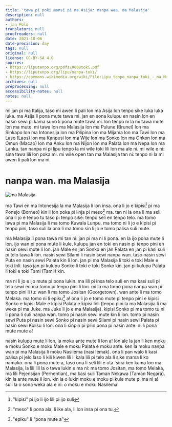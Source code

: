 ```yaml
---
title: 'tawa pi poki monsi pi ma Asija: nanpa wan. ma Malasija'
description: null
authors:
- jan Polo
translators: null
proofreaders: null
date: 2021-10-06
date-precision: day
tags: null
original: null
license: CC-BY-SA 4.0
sources:
- https://liputenpo.org/pdfs/0008toki.pdf
- https://liputenpo.org/lipu/nanpa-toki/
- https://commons.wikimedia.org/wiki/File:Lipu_tenpo_nanpa_toki_-_ma_Malasija.png
archives: null
preprocessing: null
accessibility-notes: null
notes: null
---
```


mi jan pi ma Italija, taso mi awen li pali lon ma Asija lon tenpo sike luka luka luka. ma Asija li pona mute tawa mi. jan en sona kulupu en nasin lon en nasin sewi pi kama suno li pona mute tawa mi. lon tenpo ni la mi tawa mute lon ma mute. mi tawa lon ma Malasija lon ma Pulune (Brunei) lon ma Sinkapo lon ma Intonesija lon ma Pilipina lon ma Mijama lon ma Tawi lon ma Laso (Laos) lon ma Kanpusi lon ma Wije lon ma Sonko lon ma Onkon lon ma Omun (Macao) lon ma Anku lon ma Nijon lon ma Palata lon ma Nepa lon ma Lanka. tan nanpa ni pi lipu tenpo la mi wile toki lili lon ma ale ni. mi wile e ni: sina tawa lili lon poka mi. mi wile open tan ma Malasija tan ni: tenpo ni la mi awen li pali lon ma ni.

# nanpa wan. ma Malasija

![ma Malasija](https://upload.wikimedia.org/wikipedia/commons/a/a6/Lipu_tenpo_nanpa_toki_-_ma_Malasija.png)

ma Tawi en ma Intonesija la ma Malasija li lon insa. ona li jo e kipisi[^1] pi ma Ponejo (Borneo) kin li lon poka pi linja pi meso[^2] ma. tan ni la ona li ma seli. ona li jo e tenpo tu taso pi tenpo sike: tenpo seli en tenpo telo. ma tomo lawa pi ma Malasija li ma tomo Kuwala Lunpu. ma tomo ni li jo e kipisi pi tenpo pini, taso suli la ona li ma tomo sin li jo e tomo palisa suli mute.

ma Malasija li pona tawa mi tan ni: jan pi ma ni li pona. en la ijo pona mute li lon. ijo wan pi pona mute li kule. kulupu jan en toki en nasin pi tenpo pini en nasin sewi mute li lon. jan Male en jan Sonko en jan Palata en jan pi kasi suli pi telo tawa li lon. nasin sewi Silami li nasin sewi nanpa wan. taso nasin sewi Puta en nasin sewi Palata kin li lon. jan pi ma Malasija li toki e toki Male e toki Inli. taso jan pi kulupu Sonko li toki e toki Sonko kin. jan pi kulupu Palata li toki e toki Tami (Tamil) kin.

ma ni li jo e ijo mute pi pona lukin. ma lili pi insa telo suli en ma kasi suli pi telo sewi en ma tomo pi tenpo pini li lon. mi la ma tomo pona nanpa wan pi tenpo pini li tu: wan li ma tomo Jositan (Georgetown). wan ante li ma tomo Melaka. ma tomo ni li epiku[^3] a! ona li jo e tomo mute pi tenpo pini e kipisi Sonko e kipisi Male e kipisi Palata e kipisi Inli (tenpo pini la ma Malasijia li ma weka pi ma Juke. ma Juke li jo e ma Malasija). kipisi Sonko pi ma tomo tu ni li pona li suli nanpa wan. tomo pi nasin sewi mute kin li lon. tomo pi nasin sewi Puta pi nasin sewi Sonko pi nasin sewi Silami pi nasin sewi Palata pi nasin sewi Kolisu li lon. ona li sinpin pi pilin pona pi nasin ante. ni li pona mute mute a!

[^1]: "kipisi" pi ijo li ijo lili pi ijo suli

[^2]: "meso" li pona ala, li ike ala, li lon insa pi ona tu.

nasin kulupu mute li lon, la moku ante mute li lon a! lon ale la jan li ken moku e moku Sonko e moku Male e moku Palata e moku ante. ken la moku nanpa wan pi ma Malasija li moku Nasilema (nasi lemak). ona li pan walo li kasi palisa pi jelo laso li kili kiwen lili li kala lili pi telo ala li sike mama li ko namako. ona li pona mute a, taso ona li seli lili e uta. sina ken kama lon ma Malasija, la lili lili la o tawa lukin e ma ni: ma tomo Jositan, ma tomo Melaka, ma lili Pejensijan (Perhentian), ma kasi suli Taman Nekawa (Taman Negara). kin la ante mute li lon. kin la o lukin moku e moku pi kule mute pi ma ni a! suli la o sona weka ala e ni: o moku e moku Nasilema!

[^3]: "epiku" li "pona mute a"